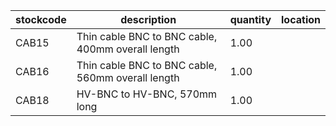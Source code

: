|stockcode|description|quantity|location|
|---------|-----------|--------|--------|
|CAB15|Thin cable BNC to BNC cable, 400mm overall length|1.00||
|CAB16|Thin cable BNC to BNC cable, 560mm overall length|1.00||
|CAB18|HV-BNC to HV-BNC,  570mm long|1.00||
